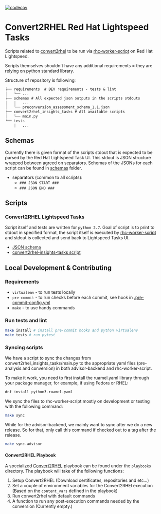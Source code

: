 [![codecov](https://codecov.io/gh/oamg/convert2rhel-insights-tasks/graph/badge.svg?token=Q187FG2S5Z)](https://codecov.io/gh/oamg/convert2rhel-insights-tasks)

# Convert2RHEL Red Hat Lightspeed Tasks

Scripts related to [convert2rhel](https://github.com/oamg/convert2rhel) to be
run via [rhc-worker-script](https://github.com/oamg/rhc-worker-script) on Red
Hat Lightspeed.

Scripts themselves shouldn't have any additional requirements = they are
relying on python standard library.

Structure of repository is following:

```txt
├── requirements  # DEV requirements - tests & lint
│   └── ...
├── schemas # All expected json outputs in the scripts stdouts
|   |   ...
│   └── preconversion_assessment_schema_1.1.json
├── convert2rhel_insights_tasks # All available scripts
│   └── main.py
└── tests
    |   ...
```

## Schemas

Currently there is given format of the scripts stdout that is expected to be
parsed by the Red Hat Lightspeed Task UI. This stdout is JSON structure wrapped
between agreed on separators. Schemas of the JSONs for each script can be found
in [schemas](schemas) folder.

* separators (common to all scripts):
  * `### JSON START ###`
  * `### JSON END ###`

## Scripts

### Convert2RHEL Lightspeed Tasks

Script itself and tests are written for `python 2.7`. Goal of script is to
print to stdout in specified format, the script itself is executed by
[rhc-worker-script](https://github.com/oamg/rhc-worker-script) and stdout is
collected and send back to Lightspeed Tasks UI.

* [JSON schema](schemas/convert2rhel_insights_tasks_schema_1.1.json)
* [convert2rhel-insights-tasks script](convert2rhel_insights_tasks/main.py)

## Local Development & Contributing

### Requirements

* `virtualenv` - to run tests locally
* `pre-commit` - to run checks before each commit, see hook in [.pre-commit-config.yml](./.pre-commit-config.yaml)
* `make` - to use handy commands

### Run tests and lint

```sh
make install # install pre-commit hooks and python virtualenv
make tests # run pytest
```

### Syncing scripts

We have a script to sync the changes from convert2rhel_insights_tasks/main.py
to the appropriate yaml files (pre-analysis and conversion) in both
advisor-backend and rhc-worker-script.

To make it work, you need to first install the ruamel.yaml library through your
package manager, for example, if using Fedora or RHEL:

```bash
dnf install python3-ruamel-yaml
```

We sync the files to rhc-worker-script mostly on development or testing with
the following command:

```bash
make sync
```

While for the advisor-backend, we mainly want to sync after we do a new
release. So for that, only call this command if checked out to a tag after the
release.

```bash
make sync-advisor
```

#### Convert2RHEL Playbook

A specialized [Convert2RHEL](https://github.com/oamg/convert2rhel) playbook can
be found under the `playbooks` directory. The playbook will take of the
following functions:

1. Setup Convert2RHEL (Download certificates, repositories and etc...)
2. Set a couple of environment variables for the Convert2RHEl execution (Based on the `content_vars` defined in the playbook)
3. Run convert2rhel with default commands
4. A function to run any post-execution commands needed by the conversion (Currently empty.)

